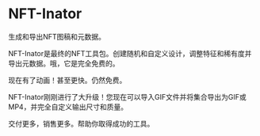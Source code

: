 # NFT-Inator

生成和导出NFT图稿和元数据。

NFT-Inator是最终的NFT工具包。创建随机和自定义设计，调整特征和稀有度并导出元数据。哦，它是完全免费的。

现在有了动画！甚至更快。仍然免费。

NFT-Inator刚刚进行了大升级！您现在可以导入GIF文件并将集合导出为GIF或MP4，并完全自定义输出尺寸和质量。

交付更多，销售更多。帮助你取得成功的工具。
